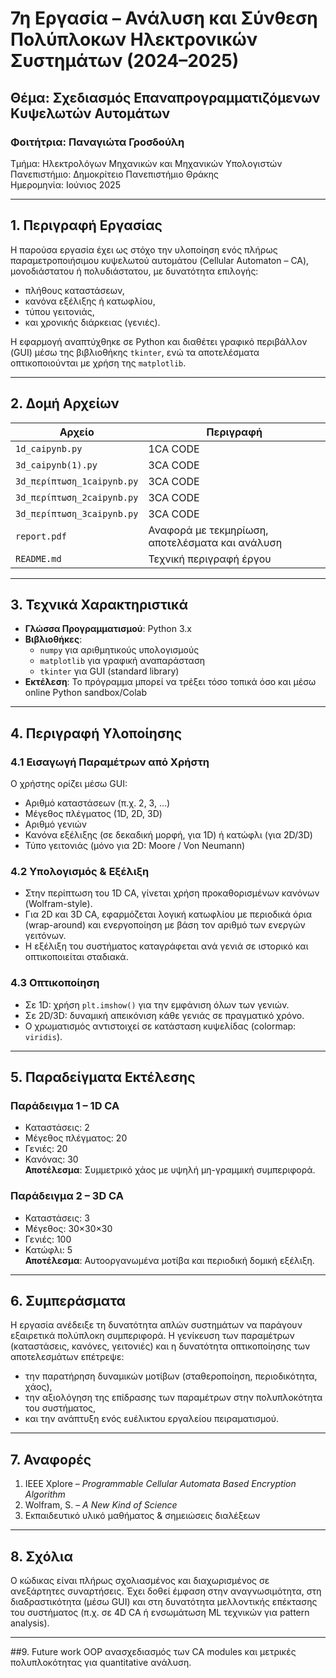# 7η Εργασία – Ανάλυση και Σύνθεση Πολύπλοκων Ηλεκτρονικών Συστημάτων (2024–2025)
## Θέμα: Σχεδιασμός Επαναπρογραμματιζόμενων Κυψελωτών Αυτομάτων

### Φοιτήτρια: Παναγιώτα Γροσδούλη  
 Τμήμα: Ηλεκτρολόγων Μηχανικών και Μηχανικών Υπολογιστών  
Πανεπιστήμιο: Δημοκρίτειο Πανεπιστήμιο Θράκης  
Ημερομηνία: Ιούνιος 2025

---

## 1. Περιγραφή Εργασίας

Η παρούσα εργασία έχει ως στόχο την υλοποίηση ενός πλήρως παραμετροποιήσιμου κυψελωτού αυτομάτου (Cellular Automaton – CA), μονοδιάστατου ή πολυδιάστατου, με δυνατότητα επιλογής:

- πλήθους καταστάσεων,
- κανόνα εξέλιξης ή κατωφλίου,
- τύπου γειτονιάς,
- και χρονικής διάρκειας (γενιές).

Η εφαρμογή αναπτύχθηκε σε Python και διαθέτει γραφικό περιβάλλον (GUI) μέσω της βιβλιοθήκης `tkinter`, ενώ τα αποτελέσματα οπτικοποιούνται με χρήση της `matplotlib`.

---

## 2. Δομή Αρχείων

| Αρχείο | Περιγραφή |
|--------|-----------|
| `1d_caipynb.py` | 1CA CODE |
| `3d_caipynb(1).py` | 3CA CODE |
| `3d_περίπτωση_1caipynb.py` | 3CA CODE 
| `3d_περίπτωση_2caipynb.py` | 3CA CODE 
| `3d_περίπτωση_3caipynb.py` | 3CA CODE 
| `report.pdf` | Αναφορά με τεκμηρίωση, αποτελέσματα και ανάλυση |
| `README.md` | Τεχνική περιγραφή έργου |

---

## 3. Τεχνικά Χαρακτηριστικά

- **Γλώσσα Προγραμματισμού**: Python 3.x
- **Βιβλιοθήκες**:
  - `numpy` για αριθμητικούς υπολογισμούς
  - `matplotlib` για γραφική αναπαράσταση
  - `tkinter` για GUI (standard library)
- **Εκτέλεση**: Το πρόγραμμα μπορεί να τρέξει τόσο τοπικά όσο και μέσω online Python sandbox/Colab

---

## 4. Περιγραφή Υλοποίησης

### 4.1 Εισαγωγή Παραμέτρων από Χρήστη

Ο χρήστης ορίζει μέσω GUI:
- Αριθμό καταστάσεων (π.χ. 2, 3, …)
- Μέγεθος πλέγματος (1D, 2D, 3D)
- Αριθμό γενιών
- Κανόνα εξέλιξης (σε δεκαδική μορφή, για 1D) ή κατώφλι (για 2D/3D)
- Τύπο γειτονιάς (μόνο για 2D: Moore / Von Neumann)

### 4.2 Υπολογισμός & Εξέλιξη

- Στην περίπτωση του 1D CA, γίνεται χρήση προκαθορισμένων κανόνων (Wolfram-style).
- Για 2D και 3D CA, εφαρμόζεται λογική κατωφλίου με περιοδικά όρια (wrap-around) και ενεργοποίηση με βάση τον αριθμό των ενεργών γειτόνων.
- Η εξέλιξη του συστήματος καταγράφεται ανά γενιά σε ιστορικό και οπτικοποιείται σταδιακά.

### 4.3 Οπτικοποίηση

- Σε 1D: χρήση `plt.imshow()` για την εμφάνιση όλων των γενιών.
- Σε 2D/3D: δυναμική απεικόνιση κάθε γενιάς σε πραγματικό χρόνο.
- Ο χρωματισμός αντιστοιχεί σε κατάσταση κυψελίδας (colormap: `viridis`).

---

## 5. Παραδείγματα Εκτέλεσης

### Παράδειγμα 1 – 1D CA
- Καταστάσεις: 2
- Μέγεθος πλέγματος: 20
- Γενιές: 20
- Κανόνας: 30  
**Αποτέλεσμα**: Συμμετρικό χάος με υψηλή μη-γραμμική συμπεριφορά.

### Παράδειγμα 2 – 3D CA
- Καταστάσεις: 3
- Μέγεθος: 30×30×30
- Γενιές: 100
- Κατώφλι: 5  
**Αποτέλεσμα**: Αυτοοργανωμένα μοτίβα και περιοδική δομική εξέλιξη.

---

## 6. Συμπεράσματα

Η εργασία ανέδειξε τη δυνατότητα απλών συστημάτων να παράγουν εξαιρετικά πολύπλοκη συμπεριφορά. Η γενίκευση των παραμέτρων (καταστάσεις, κανόνες, γειτονιές) και η δυνατότητα οπτικοποίησης των αποτελεσμάτων επέτρεψε:

- την παρατήρηση δυναμικών μοτίβων (σταθεροποίηση, περιοδικότητα, χάος),
- την αξιολόγηση της επίδρασης των παραμέτρων στην πολυπλοκότητα του συστήματος,
- και την ανάπτυξη ενός ευέλικτου εργαλείου πειραματισμού.

---

## 7. Αναφορές

1. IEEE Xplore – *Programmable Cellular Automata Based Encryption Algorithm*
2. Wolfram, S. – *A New Kind of Science*
3. Εκπαιδευτικό υλικό μαθήματος & σημειώσεις διαλέξεων

---

## 8. Σχόλια

Ο κώδικας είναι πλήρως σχολιασμένος και διαχωρισμένος σε ανεξάρτητες συναρτήσεις. Έχει δοθεί έμφαση στην αναγνωσιμότητα, στη διαδραστικότητα (μέσω GUI) και στη δυνατότητα μελλοντικής επέκτασης του συστήματος (π.χ. σε 4D CA ή ενσωμάτωση ML τεχνικών για pattern analysis).

---
##9. Future work
OOP ανασχεδιασμός των CA modules και μετρικές πολυπλοκότητας για quantitative ανάλυση.
